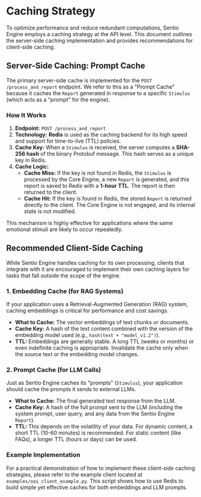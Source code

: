 # Caching Strategy

To optimize performance and reduce redundant computations, Sentio Engine employs a caching strategy at the API level. This document outlines the server-side caching implementation and provides recommendations for client-side caching.

## Server-Side Caching: Prompt Cache

The primary server-side cache is implemented for the `POST /process_and_report` endpoint. We refer to this as a "Prompt Cache" because it caches the `Report` generated in response to a specific `Stimulus` (which acts as a "prompt" for the engine).

### How It Works

1.  **Endpoint:** `POST /process_and_report`
2.  **Technology:** **Redis** is used as the caching backend for its high speed and support for time-to-live (TTL) policies.
3.  **Cache Key:** When a `Stimulus` is received, the server computes a **SHA-256 hash** of the binary Protobuf message. This hash serves as a unique key in Redis.
4.  **Cache Logic:**
    *   **Cache Miss:** If the key is not found in Redis, the `Stimulus` is processed by the Core Engine, a new `Report` is generated, and this report is saved to Redis with a **1-hour TTL**. The report is then returned to the client.
    *   **Cache Hit:** If the key is found in Redis, the stored `Report` is returned directly to the client. The Core Engine is not engaged, and its internal state is not modified.

This mechanism is highly effective for applications where the same emotional stimuli are likely to occur repeatedly.

## Recommended Client-Side Caching

While Sentio Engine handles caching for its own processing, clients that integrate with it are encouraged to implement their own caching layers for tasks that fall outside the scope of the engine.

### 1. Embedding Cache (for RAG Systems)

If your application uses a Retrieval-Augmented Generation (RAG) system, caching embeddings is critical for performance and cost savings.

*   **What to Cache:** The vector embeddings of text chunks or documents.
*   **Cache Key:** A hash of the text content combined with the version of the embedding model used (e.g., `hash(text + "model_v1.2")`).
*   **TTL:** Embeddings are generally stable. A long TTL (weeks or months) or even indefinite caching is appropriate. Invalidate the cache only when the source text or the embedding model changes.

### 2. Prompt Cache (for LLM Calls)

Just as Sentio Engine caches its "prompts" (`Stimulus`), your application should cache the prompts it sends to external LLMs.

*   **What to Cache:** The final generated text response from the LLM.
*   **Cache Key:** A hash of the full prompt sent to the LLM (including the system prompt, user query, and any data from the Sentio Engine `Report`).
*   **TTL:** This depends on the volatility of your data. For dynamic content, a short TTL (10-60 minutes) is recommended. For static content (like FAQs), a longer TTL (hours or days) can be used.

### Example Implementation

For a practical demonstration of how to implement these client-side caching strategies, please refer to the example client located at `examples/oai_client_example.py`. This script shows how to use Redis to build simple yet effective caches for both embeddings and LLM prompts.
